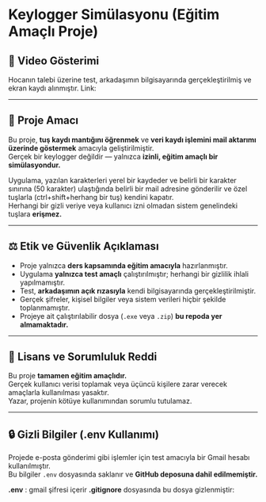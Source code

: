 # Keylogger Simülasyonu (Eğitim Amaçlı Proje)
## 🎥 Video Gösterimi
Hocanın talebi üzerine test, arkadaşımın bilgisayarında gerçekleştirilmiş ve ekran kaydı alınmıştır. 
Link:


---

## 🎯 Proje Amacı
Bu proje, **tuş kaydı mantığını öğrenmek** ve **veri kaydı işlemini mail aktarımı üzerinde göstermek** amacıyla geliştirilmiştir.  
Gerçek bir keylogger değildir — yalnızca **izinli, eğitim amaçlı bir simülasyondur.**

Uygulama, yazılan karakterleri yerel bir kaydeder ve belirli bir karakter sınırına (50 karakter) ulaştığında belirli bir mail adresine gönderilir ve özel tuşlarla (ctrl+shift+herhang bir tuş) kendini kapatır.  
Herhangi bir gizli veriye veya kullanıcı izni olmadan sistem genelindeki tuşlara **erişmez.**

---

## ⚖️ Etik ve Güvenlik Açıklaması
- Proje yalnızca **ders kapsamında eğitim amacıyla** hazırlanmıştır.  
- Uygulama **yalnızca test amaçlı** çalıştırılmıştır; herhangi bir gizlilik ihlali yapılmamıştır.  
- Test, **arkadaşımın açık rızasıyla** kendi bilgisayarında gerçekleştirilmiştir.  
- Gerçek şifreler, kişisel bilgiler veya sistem verileri hiçbir şekilde toplanmamıştır.  
- Projeye ait çalıştırılabilir dosya (`.exe` veya `.zip`) **bu repoda yer almamaktadır.**

---

## 📜 Lisans ve Sorumluluk Reddi
Bu proje **tamamen eğitim amaçlıdır.**  
Gerçek kullanıcı verisi toplamak veya üçüncü kişilere zarar verecek amaçlarla kullanılması yasaktır.  
Yazar, projenin kötüye kullanımından sorumlu tutulamaz.

---

## 🔒 Gizli Bilgiler (.env Kullanımı)
Projede e-posta gönderimi gibi işlemler için test amacıyla bir Gmail hesabı kullanılmıştır.  
Bu bilgiler `.env` dosyasında saklanır ve **GitHub deposuna dahil edilmemiştir.**

**.env** : gmail şifresi içerir
**.gitignore** dosyasında bu dosya gizlenmiştir:


